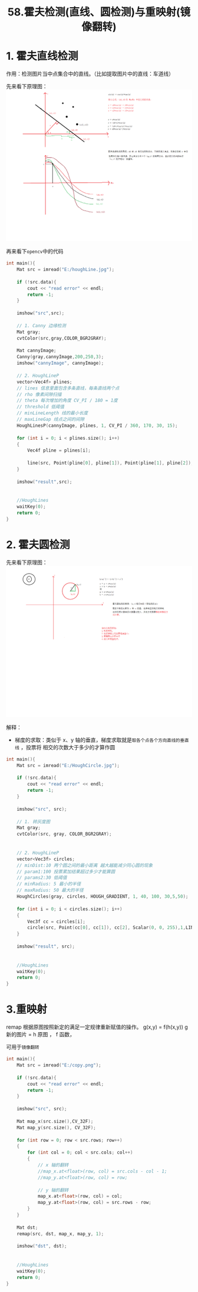 # <center>58.霍夫检测(直线、圆检测)与重映射(镜像翻转)<center>


# 1. 霍夫直线检测

作用：检测图片当中点集合中的直线。（比如提取图片中的直线：车道线）

先来看下原理图：  
![](../images/58.霍夫直线检测.png)

再来看下`opencv`中的代码

```c++
int main(){
	Mat src = imread("E:/houghLine.jpg");

	if (!src.data){
		cout << "read error" << endl;
		return -1;
	}

	imshow("src",src);

	// 1. Canny 边缘检测
	Mat gray;
	cvtColor(src,gray,COLOR_BGR2GRAY);

	Mat cannyImage;
	Canny(gray,cannyImage,200,250,3);
	imshow("cannyImage", cannyImage);

	// 2. HoughLineP
	vector<Vec4f> plines;
	// lines 信息里面包含多条直线，每条直线两个点
	// rho 像素间隙扫描
	// theta 每次增加的角度 CV_PI / 180 = 1度
	// threshold 低阈值
	// minLineLength 线的最小长度
	// maxLineGap 线点之间的间隙
	HoughLinesP(cannyImage, plines, 1, CV_PI / 360, 170, 30, 15);

	for (int i = 0; i < plines.size(); i++)
	{
		Vec4f pline = plines[i];

		line(src, Point(pline[0], pline[1]), Point(pline[1], pline[2]), Scalar(0,0,255));
	}

	imshow("result",src);


	//HoughLines
	waitKey(0);
	return 0;
}
```

# 2. 霍夫圆检测

先来看下原理图：  
![](../images/58.霍夫圆检测.png)

解释：  
- 梯度的求取：类似于 x、y 轴的垂直，梯度求取就是`取各个点各个方向直线的垂直线` ，投票将 相交的次数大于多少的才算作圆

```c++
int main(){
	Mat src = imread("E:/HoughCircle.jpg");

	if (!src.data){
		cout << "read error" << endl;
		return -1;
	}

	imshow("src", src);

	// 1. 转灰度图
	Mat gray;
	cvtColor(src, gray, COLOR_BGR2GRAY);


	// 2. HoughLineP
	vector<Vec3f> circles;
	// minDist:10 两个圆之间的最小距离 越大越能减少同心圆的现象
	// param1:100 投票累加结果超过多少才能算圆
	// params2:30 低阈值
	// minRadius: 5 最小的半径
	// maxRadius: 50 最大的半径
	HoughCircles(gray, circles, HOUGH_GRADIENT, 1, 40, 100, 30,5,50);

	for (int i = 0; i < circles.size(); i++)
	{
		Vec3f cc = circles[i];
		circle(src, Point(cc[0], cc[1]), cc[2], Scalar(0, 0, 255),1,LINE_AA);
	}

	imshow("result", src);


	//HoughLines
	waitKey(0);
	return 0;
}
```

# 3.重映射

remap 根据原图按照新定的满足一定规律重新赋值的操作。
g(x,y) = f(h(x,y))  g 新的图片 = h 原图 ， f 函数，

可用于`镜像翻转`

```c++
int main(){
	Mat src = imread("E:/copy.png");

	if (!src.data){
		cout << "read error" << endl;
		return -1;
	}

	imshow("src", src);

	Mat map_x(src.size(),CV_32F);
	Mat map_y(src.size(), CV_32F);

	for (int row = 0; row < src.rows; row++)
	{
		for (int col = 0; col < src.cols; col++)
		{
			// x 轴的翻转
			//map_x.at<float>(row, col) = src.cols - col - 1;
			//map_y.at<float>(row, col) = row;

			// y 轴的翻转
			map_x.at<float>(row, col) = col;
			map_y.at<float>(row, col) = src.rows - row;
		}
	}

	Mat dst;
	remap(src, dst, map_x, map_y, 1);

	imshow("dst", dst);


	//HoughLines
	waitKey(0);
	return 0;
}
```




